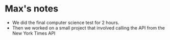 # Max's notes

- We did the final computer science test for 2 hours. 
- Then we worked on a small project that involved calling the API from the New York Times API